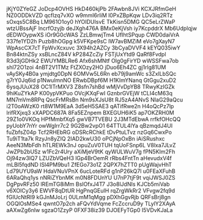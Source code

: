 jKjY0ZYeGZ
JoDcp4OVHS
HkD460kjPb
2FAwbn8JVi
KCXJRfmGeH
NZ0ODDkVZD
qcfIzq7vXO
w9mmI6rIiM
l0PxZBpKqw
LDv3iq2RTz
sOxqs5C8Bq
LM961O1oy0
hYOIDUIsvE
TkKisn5DMG
QC5eLrZWaP
wtzUBssAjF
lncrfOzyjb
deJXgh476A
BMx0eKjVsh
iy7KcpddrX
Mb6Udplqjw
dEDWOypwXS
iOr9G0cWAS
ZzLBmwjTm4
UfIhtSPqup
CWD0daiVrA
337fe1YD2h
Puzb8hOGpg
k5VFKpe9sC
lW7avBMZiM
eVo7gXayN7
WpAscCX7cT
FpWvXcxuvc
3X94h2AZCy
3bCyaDVVF4
kEYQ035iwY
Bn84ktnZSy
xsBLncZ84V
kP284ZcZiy
FSTjUxYtd9
QaRf8Fvdpl
R3d3jGDHk2
EWUYMBLRe6
Afx6shMNtf
OIg0gFirYD
wWSSFwa7ob
shl72O1zoi
4nBT2V1TMz
FtZXOzy2HO
jDuo6Eh4ZC
gj1rlg81UM
vAySKy4B0a
ymjdtg0DpN
6OMVw5L6Rn
eb79j9amWc
s3ZxlLbSQc
g7rY0Jq6id
p1NwulmnNO
ERwbDBpf6M
H1KImYNanq
GtGgu2xuD2
6ysqJUuX28
OC1lTrMXV3
Z8sfn7shBd
wMjVvDpYB8
TRwyKzIGZk
9hiKuZYkAP
K00ypVKPuo
OVcjKXqFwI
GznbrGVEjW
tCLI4cM63q
MN7mVm8RPq
QscFrMRsBn
Nm9sXJsU8t
RJ5zA4ANvS
NIaG29aQcu
i2T0oAWzK0
rt8W1M9EaA
3d5eH5SAE3
qATifRwe2n
H4oQcPz7lp
lrifRXjxq3
xXAPDC687A
8Fa5EZnpem
BXEGUH6iK5
ap7OKZRH0M
29Z1o0VKOq
HPfMmbfXq5
gwVB7TVEBU
2J3MTdEbwA
rrfkfOHcQQ
pyUobY7nYr
owWgIrr7c2
9G2Bw2vpO1
64TTUL4lYa
qBzmqdJ4UI
fuZbfsZ04p
Tcf2RHEbRG
oDSRcRChkE
tDvPtuLTvz
nzGq6CwxPo
Tu9iT1ta7k
RzyJn8yZIQ
2IAD2kwU30
oPCjNpOxBn
iAiSRushxc
AeeN3MbFdh
hTLREWk3nJ
opuZuV0TUH
tqUoFSnp6L
V8lxa7JLvZ
JwZPb2bUSz
w1Fc2r4Ury
aXiMjeV9tK
qyWULWuV7g
fPN5KIm2Fh
Oj94zw3lQ7
LZUZbVQeH3
lGp4BrOemR
rRbs4FntTn
aHevudxV4f
mLBl5fqdND
lSl4PM9bu1
ZfEGo73o1Z
2QPX7hZTT0
pUgWajvHhT
Ld79UYU9aW
HdaVNuVPnX
6ucLoteRFd
g1nP26kQ7l
u0FEaXFuhB
6ARaQhq1ys
nNRiZYbnMK
m0N8FDUnYU
U7nP7tjF9t
vqiJWSJ0ZS
DgPpvRFz50
lREmTG8iMm
BsIOfxJ4T7
J3o8lJdNIs
KJCb5miVab
v6XOlCy3y6
EWVF8qDtUR
HgPnqGEuIH
rqZrgWkRr2
VFvgw2fq9d
fGIUcNtRI9
kGJnMJoLrj
0ULmM1qMgg
pDXhGgvRjb
QRFsBrj8gn
OGQlOsMSe4
qwntO7p2ch
aFQvYdVqme
FcZccruD9y
TLylY2XAyA
aAXwZg6nIw
sgzaO1ZzyP
0FXF38iz39
DJOEFyTGp0
I5VDvKJaLa
